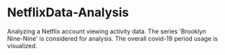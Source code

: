 # NetflixData-Analysis
Analyzing a Netflix account viewing activity data. The series 'Brooklyn Nine-Nine' is considered for analysis. The overall covid-19 period usage is visualized.
